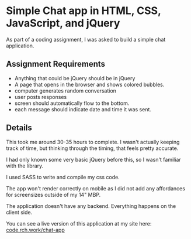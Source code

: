 # Simple Chat app in HTML, CSS, JavaScript, and jQuery

As part of a coding assignment, I was asked to build a simple chat application.

## Assignment Requirements

- Anything that could be jQuery should be in jQuery
- A page that opens in the browser and shows colored bubbles.
- computer generates random conversation
- user posts responses
- screen should automatically flow to the bottom. 
- each message should indicate date and time it was sent.

## Details

This took me around 30-35 hours to complete. I wasn't actually keeping track of time, but thinking through the timing, that feels pretty accurate. 

I had only known some very basic jQuery before this, so I wasn't familiar with the library.

I used SASS to write and compile my css code. 

The app won't render correctly on mobile as I did not add any affordances for screensizes outside of my 14" MBP. 

The application doesn't have any backend. Everything happens on the client side.

You can see a live version of this application at my site here: [code.rch.work/chat-app](https://code.rch.work/chat-app) 
